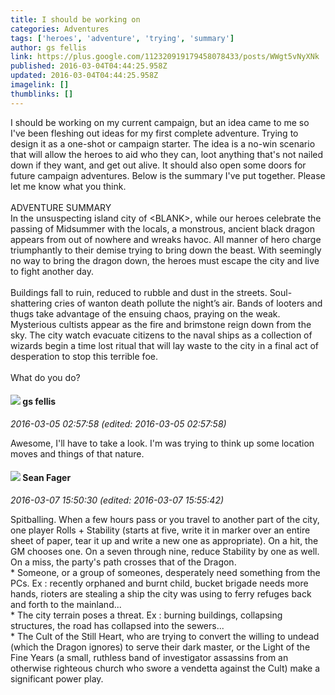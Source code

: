 ```yaml
---
title: I should be working on
categories: Adventures
tags: ['heroes', 'adventure', 'trying', 'summary']
author: gs fellis
link: https://plus.google.com/112320919179458078433/posts/WWgt5vNyXNk
published: 2016-03-04T04:44:25.958Z
updated: 2016-03-04T04:44:25.958Z
imagelink: []
thumblinks: []
---
```


I should be working on my current campaign, but an idea came to me so I&#39;ve been fleshing out ideas for my first complete adventure.  Trying to design it as a one-shot or campaign starter.  The idea is a no-win scenario that will allow the heroes to aid who they can, loot anything that&#39;s not nailed down if they want, and get out alive.  It should also open some doors for future campaign adventures. Below is the summary I&#39;ve put together.  Please let me know what you think.<br /><br />ADVENTURE SUMMARY<br />In the unsuspecting island city of &lt;BLANK&gt;, while our heroes celebrate the passing of Midsummer with the locals, a monstrous, ancient black dragon appears from out of nowhere and wreaks havoc.  All manner of hero charge triumphantly to their demise trying to bring down the beast.  With seemingly no way to bring the dragon down, the heroes must escape the city and live to fight another day.<br /><br />Buildings fall to ruin, reduced to rubble and dust in the streets.  Soul-shattering cries of wanton death pollute the night’s air.  Bands of looters and thugs take advantage of the ensuing chaos, praying on the weak.  Mysterious cultists appear as the fire and brimstone reign down from the sky.  The city watch evacuate citizens to the naval ships as a collection of wizards begin a time lost ritual that will lay waste to the city in a final act of desperation to stop this terrible foe.<br /><br />What do you do? 
<div id='comment z13eubl4coz4ehi5k04cgrpy0x3pep2zjcg'>
  <h4><img src='{{site.baseurl}}//images/avatars/112320919179458078433_photo.jpg'> gs fellis</h4>
      <p><cite>2016-03-05 02:57:58 (edited: 2016-03-05 02:57:58)</cite></p>
        <p>Awesome, I&#39;ll have to take a look.  I&#39;m was trying to think up some location moves and things of that nature.</p>
</div>
        

<div id='comment z13eubl4coz4ehi5k04cgrpy0x3pep2zjcg'>
  <h4><img src='{{site.baseurl}}//images/avatars/109957662124279661127_photo.jpg'> Sean Fager</h4>
      <p><cite>2016-03-07 15:50:30 (edited: 2016-03-07 15:55:42)</cite></p>
        <p>Spitballing. When a few hours pass or you travel to another part of the city, one player Rolls + Stability (starts at five, write it in marker over an entire sheet of  paper, tear it up and write a new  one as appropriate).  On a hit, the GM chooses one. On a seven through nine, reduce Stability by one as well. On a miss, the party&#39;s path crosses that of the Dragon.  <br />* Someone, or a group of someones, desperately need something from the PCs. Ex : recently orphaned and burnt child, bucket brigade needs more hands, rioters are stealing a ship the city was using to ferry refuges back and forth to the mainland...<br />* The city terrain poses a threat. Ex : burning buildings, collapsing structures, the road has collapsed into the sewers...﻿<br />* The Cult of the Still Heart, who are trying to convert the willing to undead (which the Dragon ignores) to serve their dark master, or the Light of the Fine Years (a small, ruthless band of investigator assassins from an otherwise righteous church who swore a vendetta against the Cult) make a significant power play.</p>
</div>
        